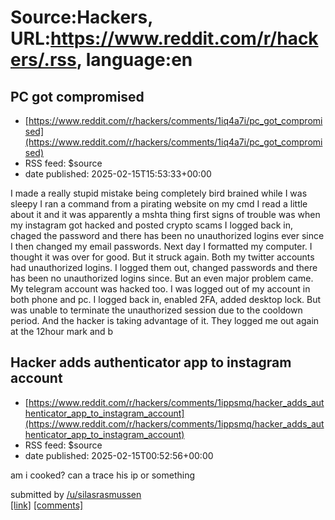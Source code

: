 # Source:Hackers, URL:https://www.reddit.com/r/hackers/.rss, language:en

## PC got compromised
 - [https://www.reddit.com/r/hackers/comments/1iq4a7i/pc_got_compromised](https://www.reddit.com/r/hackers/comments/1iq4a7i/pc_got_compromised)
 - RSS feed: $source
 - date published: 2025-02-15T15:53:33+00:00

<!-- SC_OFF --><div class="md"><p>I made a really stupid mistake being completely bird brained while I was sleepy I ran a command from a pirating website on my cmd I read a little about it and it was apparently a mshta thing first signs of trouble was when my instagram got hacked and posted crypto scams I logged back in, chaged the password and there has been no unauthorized logins ever since I then changed my email passwords. Next day I formatted my computer. I thought it was over for good. But it struck again. Both my twitter accounts had unauthorized logins. I logged them out, changed passwords and there has been no unauthorized logins since. But an even major problem came. My telegram account was hacked too. I was logged out of my account in both phone and pc. I logged back in, enabled 2FA, added desktop lock. But was unable to terminate the unauthorized session due to the cooldown period. And the hacker is taking advantage of it. They logged me out again at the 12hour mark and b

## Hacker adds authenticator app to instagram account
 - [https://www.reddit.com/r/hackers/comments/1ippsmq/hacker_adds_authenticator_app_to_instagram_account](https://www.reddit.com/r/hackers/comments/1ippsmq/hacker_adds_authenticator_app_to_instagram_account)
 - RSS feed: $source
 - date published: 2025-02-15T00:52:56+00:00

<!-- SC_OFF --><div class="md"><p>am i cooked? can a trace his ip or something</p> </div><!-- SC_ON --> &#32; submitted by &#32; <a href="https://www.reddit.com/user/silasrasmussen"> /u/silasrasmussen </a> <br/> <span><a href="https://www.reddit.com/r/hackers/comments/1ippsmq/hacker_adds_authenticator_app_to_instagram_account/">[link]</a></span> &#32; <span><a href="https://www.reddit.com/r/hackers/comments/1ippsmq/hacker_adds_authenticator_app_to_instagram_account/">[comments]</a></span>

